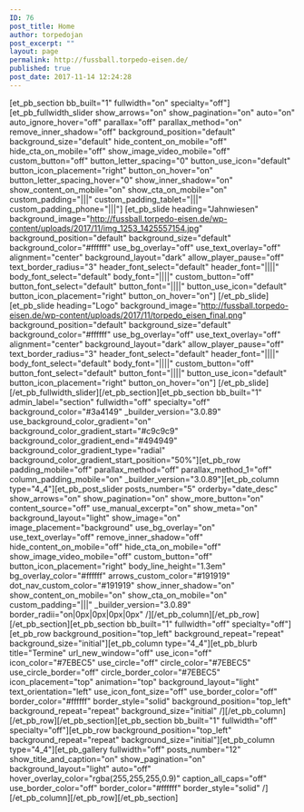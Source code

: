```yaml
---
ID: 76
post_title: Home
author: torpedojan
post_excerpt: ""
layout: page
permalink: http://fussball.torpedo-eisen.de/
published: true
post_date: 2017-11-14 12:24:28
---
```

[et_pb_section bb_built="1" fullwidth="on" specialty="off"][et_pb_fullwidth_slider show_arrows="on" show_pagination="on" auto="on" auto_ignore_hover="off" parallax="off" parallax_method="on" remove_inner_shadow="off" background_position="default" background_size="default" hide_content_on_mobile="off" hide_cta_on_mobile="off" show_image_video_mobile="off" custom_button="off" button_letter_spacing="0" button_use_icon="default" button_icon_placement="right" button_on_hover="on" button_letter_spacing_hover="0" show_inner_shadow="on" show_content_on_mobile="on" show_cta_on_mobile="on" custom_padding="|||" custom_padding_tablet="|||" custom_padding_phone="|||"] [et_pb_slide heading="Jahnwiesen" background_image="http://fussball.torpedo-eisen.de/wp-content/uploads/2017/11/img_1253_1425557154.jpg" background_position="default" background_size="default" background_color="#ffffff" use_bg_overlay="off" use_text_overlay="off" alignment="center" background_layout="dark" allow_player_pause="off" text_border_radius="3" header_font_select="default" header_font="||||" body_font_select="default" body_font="||||" custom_button="off" button_font_select="default" button_font="||||" button_use_icon="default" button_icon_placement="right" button_on_hover="on"] [/et_pb_slide][et_pb_slide heading="Logo" background_image="http://fussball.torpedo-eisen.de/wp-content/uploads/2017/11/torpedo_eisen_final.png" background_position="default" background_size="default" background_color="#ffffff" use_bg_overlay="off" use_text_overlay="off" alignment="center" background_layout="dark" allow_player_pause="off" text_border_radius="3" header_font_select="default" header_font="||||" body_font_select="default" body_font="||||" custom_button="off" button_font_select="default" button_font="||||" button_use_icon="default" button_icon_placement="right" button_on_hover="on"] [/et_pb_slide] [/et_pb_fullwidth_slider][/et_pb_section][et_pb_section bb_built="1" admin_label="section" fullwidth="off" specialty="off" background_color="#3a4149" _builder_version="3.0.89" use_background_color_gradient="on" background_color_gradient_start="#c9c9c9" background_color_gradient_end="#494949" background_color_gradient_type="radial" background_color_gradient_start_position="50%"][et_pb_row padding_mobile="off" parallax_method="off" parallax_method_1="off" column_padding_mobile="on" _builder_version="3.0.89"][et_pb_column type="4_4"][et_pb_post_slider posts_number="5" orderby="date_desc" show_arrows="on" show_pagination="on" show_more_button="on" content_source="off" use_manual_excerpt="on" show_meta="on" background_layout="light" show_image="on" image_placement="background" use_bg_overlay="on" use_text_overlay="off" remove_inner_shadow="off" hide_content_on_mobile="off" hide_cta_on_mobile="off" show_image_video_mobile="off" custom_button="off" button_icon_placement="right" body_line_height="1.3em" bg_overlay_color="#ffffff" arrows_custom_color="#191919" dot_nav_custom_color="#191919" show_inner_shadow="on" show_content_on_mobile="on" show_cta_on_mobile="on" custom_padding="|||" _builder_version="3.0.89" border_radii="on|0px|0px|0px|0px" /][/et_pb_column][/et_pb_row][/et_pb_section][et_pb_section bb_built="1" fullwidth="off" specialty="off"][et_pb_row background_position="top_left" background_repeat="repeat" background_size="initial"][et_pb_column type="4_4"][et_pb_blurb title="Termine" url_new_window="off" use_icon="off" icon_color="#7EBEC5" use_circle="off" circle_color="#7EBEC5" use_circle_border="off" circle_border_color="#7EBEC5" icon_placement="top" animation="top" background_layout="light" text_orientation="left" use_icon_font_size="off" use_border_color="off" border_color="#ffffff" border_style="solid" background_position="top_left" background_repeat="repeat" background_size="initial" /][/et_pb_column][/et_pb_row][/et_pb_section][et_pb_section bb_built="1" fullwidth="off" specialty="off"][et_pb_row background_position="top_left" background_repeat="repeat" background_size="initial"][et_pb_column type="4_4"][et_pb_gallery fullwidth="off" posts_number="12" show_title_and_caption="on" show_pagination="on" background_layout="light" auto="off" hover_overlay_color="rgba(255,255,255,0.9)" caption_all_caps="off" use_border_color="off" border_color="#ffffff" border_style="solid" /][/et_pb_column][/et_pb_row][/et_pb_section]